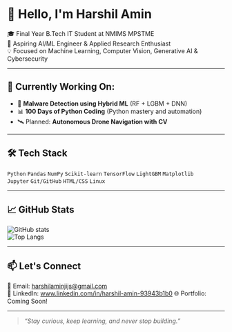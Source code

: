 # 👋 Hello, I'm Harshil Amin

🎓 Final Year B.Tech IT Student at NMIMS MPSTME  
🤖 Aspiring AI/ML Engineer & Applied Research Enthusiast  
💡 Focused on Machine Learning, Computer Vision, Generative AI & Cybersecurity  

---

## 🧠 Currently Working On:
- 🚀 **Malware Detection using Hybrid ML** (RF + LGBM + DNN)
- 📊 **100 Days of Python Coding** (Python mastery and automation)
- 🛰️ Planned: **Autonomous Drone Navigation with CV**

---

## 🛠️ Tech Stack
`Python` `Pandas` `NumPy` `Scikit-learn` `TensorFlow` `LightGBM` `Matplotlib`  
`Jupyter` `Git/GitHub` `HTML/CSS` `Linux`  

---

## 📈 GitHub Stats
![GitHub stats](https://github-readme-stats.vercel.app/api?username=Harshil7426&show_icons=true&theme=tokyonight)  
![Top Langs](https://github-readme-stats.vercel.app/api/top-langs/?username=Harshil7426&layout=compact&theme=tokyonight)

---

## 📫 Let's Connect
📧 Email: harshilaminjijs@gmail.com  
🔗 LinkedIn: www.linkedin.com/in/harshil-amin-93943b1b0
🌐 Portfolio: Coming Soon!

---

> *“Stay curious, keep learning, and never stop building.”*
